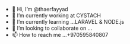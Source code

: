 - 👋 Hi, I’m @thaerfayyad
- 👀 I’m currently working at CYSTACH
- 🌱 I’m currently learning ...LARAVEL & NODE.js
- 💞️ I’m looking to collaborate on ...
- 📫 How to reach me ...+970595840807

<!---
thaerfayyad/thaerfayyad is a ✨ special ✨ repository because its `README.md` (this file) appears on your GitHub profile.
You can click the Preview link to take a look at your changes.
--->

